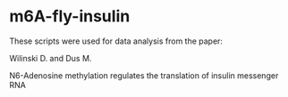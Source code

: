 # m6A-fly-insulin
These scripts were used for data analysis from the paper:

Wilinski D. and Dus M.

N6-Adenosine methylation regulates the translation of insulin messenger RNA


